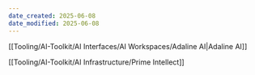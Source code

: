 ```yaml
---
date_created: 2025-06-08
date_modified: 2025-06-08
---
```


[[Tooling/AI-Toolkit/AI Interfaces/AI Workspaces/Adaline AI|Adaline AI]]

[[Tooling/AI-Toolkit/AI Infrastructure/Prime Intellect]]

